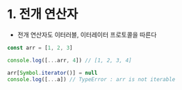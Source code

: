 # 1. 전개 연산자
- 전개 연산자도 이터러블, 이터레이터 프로토콜을 따른다

```typescript
const arr = [1, 2, 3]

console.log([...arr, 4]) // [1, 2, 3, 4]

arr[Symbol.iterator()] = null
console.log([...a]) // TypeError : arr is not iterable
```
